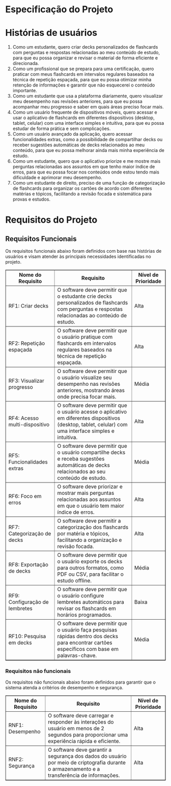 # Especificação do Projeto
# Histórias de usuários
1. Como um estudante, quero criar decks personalizados de flashcards com perguntas e 
respostas relacionadas ao meu conteúdo de estudo, para que eu possa organizar e 
revisar o material de forma eficiente e direcionada.
2. Como um profissional que se prepara para uma certificação, quero praticar com meus 
flashcards em intervalos regulares baseados na técnica de repetição espaçada, para 
que eu possa otimizar minha retenção de informações e garantir que não esquecerei o 
conteúdo importante.
3. Como um estudante que usa a plataforma diariamente, quero visualizar meu 
desempenho nas revisões anteriores, para que eu possa acompanhar meu progresso e 
saber em quais áreas preciso focar mais.
4. Como um usuário frequente de dispositivos móveis, quero acessar e usar o aplicativo 
de flashcards em diferentes dispositivos (desktop, tablet, celular) com uma interface 
simples e intuitiva, para que eu possa estudar de forma prática e sem complicações.
5. Como um usuário avançado da aplicação, quero acessar funcionalidades extras, como 
a possibilidade de compartilhar decks ou receber sugestões automáticas de decks 
relacionados ao meu conteúdo, para que eu possa melhorar ainda mais minha 
experiência de estudo.
6. Como um estudante, quero que o aplicativo priorize e me mostre mais perguntas 
relacionadas aos assuntos em que tenho maior índice de erros, para que eu possa focar 
nos conteúdos onde estou tendo mais dificuldade e aprimorar meu desempenho.
7. Como um estudante de direito, preciso de uma função de categorização de flashcards 
para organizar os cartões de acordo com diferentes matérias e tópicos, facilitando a 
revisão focada e sistemática para provas e estudos.


# Requisitos do Projeto
## Requisitos Funcionais
Os requisitos funcionais abaixo foram definidos com base nas histórias de usuários e visam 
atender às principais necessidades identificadas no projeto.

<table border="1">
  <thead>
    <tr>
      <th>Nome do Requisito</th>
      <th>Requisito</th>
      <th>Nível de Prioridade</th>
    </tr>
  </thead>
  <tbody>
    <tr>
      <td>RF1: Criar decks</td>
      <td>O software deve permitir que o estudante crie decks personalizados de flashcards com perguntas e respostas relacionadas ao conteúdo de estudo.</td>
      <td>Alta</td>
    </tr>
    <tr>
      <td>RF2: Repetição espaçada</td>
      <td>O software deve permitir que o usuário pratique com flashcards em intervalos regulares baseados na técnica de repetição espaçada.</td>
      <td>Alta</td>
    </tr>
    <tr>
      <td>RF3: Visualizar progresso</td>
      <td>O software deve permitir que o usuário visualize seu desempenho nas revisões anteriores, mostrando áreas onde precisa focar mais.</td>
      <td>Média</td>
    </tr>
    <tr>
      <td>RF4: Acesso multi-dispositivo</td>
      <td>O software deve permitir que o usuário acesse o aplicativo em diferentes dispositivos (desktop, tablet, celular) com uma interface simples e intuitiva.</td>
      <td>Alta</td>
    </tr>
    <tr>
      <td>RF5: Funcionalidades extras</td>
      <td>O software deve permitir que o usuário compartilhe decks e receba sugestões automáticas de decks relacionados ao seu conteúdo de estudo.</td>
      <td>Média</td>
    </tr>
    <tr>
      <td>RF6: Foco em erros</td>
      <td>O software deve priorizar e mostrar mais perguntas relacionadas aos assuntos em que o usuário tem maior índice de erros.</td>
      <td>Alta</td>
    </tr>
    <tr>
      <td>RF7: Categorização de decks</td>
      <td>O software deve permitir a categorização dos flashcards por matéria e tópicos, facilitando a organização e revisão focada.</td>
      <td>Alta</td>
    </tr>
    <tr>
      <td>RF8: Exportação de decks</td>
      <td>O software deve permitir que o usuário exporte os decks para outros formatos, como PDF ou CSV, para facilitar o estudo offline.</td>
      <td>Média</td>
    </tr>
    <tr>
      <td>RF9: Configuração de lembretes</td>
      <td>O software deve permitir que o usuário configure lembretes automáticos para revisar os flashcards em horários programados.</td>
      <td>Baixa</td>
    </tr>
    <thead>
    
  </thead>
  <tbody>
    <tr>
      <td>RF10: Pesquisa em decks</td>
      <td>O software deve permitir que o usuário faça pesquisas rápidas dentro dos decks para encontrar cartões específicos com base em palavras-chave.</td>
      <td>Média</td>
    </tr>
  </tbody>
</table>

<h3>Requisitos não funcionais</h3>
<p>Os requisitos não funcionais abaixo foram definidos para garantir que o sistema atenda a critérios de desempenho e segurança.</p>

<table border="1">
  <thead>
    <tr>
      <th>Nome do Requisito</th>
      <th>Requisito</th>
      <th>Nível de Prioridade</th>
    </tr>
  </thead>
  <tbody>
    <tr>
      <td>RNF1: Desempenho</td>
      <td>O software deve carregar e responder às interações do usuário em menos de 2 segundos para proporcionar uma experiência rápida e eficiente.</td>
      <td>Alta</td>
    </tr>
    <tr>
      <td>RNF2: Segurança</td>
      <td>O software deve garantir a segurança dos dados do usuário por meio de criptografia durante o armazenamento e a transferência de informações.</td>
      <td>Alta</td>
    </tr>
  </tbody>
</table>



